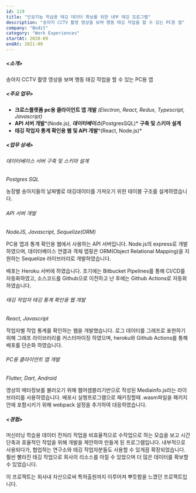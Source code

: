 ```yaml
---
id: 119
title: "인공지능 학습용 태깅 데이터 확보를 위한 내부 태깅 프로그램"
description: "송아지 CCTV 촬영 영상을 보며 행동 태깅 작업을 할 수 있는 PC용 앱"
company: "Bodit"
category: "Work Experiences"
startAt: 2020-09
endAt: 2021-09
---
```


##### <소개>

송아지 CCTV 촬영 영상을 보며 행동 태깅 작업을 할 수 있는 PC용 앱

##### <주요 업무>

- **크로스플랫폼 pc용 클라이언트 앱 개발** *(Electron, React, Redux, Typescript, Javascript)*
- **API 서버 개발***(Node.js)*, **데이터베이스***(PostgresSQL)* **구축 및 스키마 설계**
- **태깅 작업자 통계 확인용 웹 및 API 개발***(React, Node.js)*

##### <업무 상세>

###### 데이터베이스 서버 구축 및 스키마 설계

*Postgres SQL*

농장별 송아지들의 날짜별로 태깅데이터를 가져오기 위한 테이블 구조를 설계하였습니다.

###### API 서버 개발

*NodeJS, Javascript, Sequelize(ORM)*

PC용 앱과 통계 확인용 웹에서 사용하는 API 서버입니다. Node.js의 express로 개발하였으며, 데이터베이스 연결과 객체 맵핑은 ORM(Object Relational Mapping)을 지원하는 Sequelize 라이브러리로 개발하였습니다.

배포는 Heroku 서버에 하였습니다. 초기에는 Bitbucket Pipelines를 통해 CI/CD를 자동화하였고, 소스코드를 Github으로 이전하고 난 후에는 Github Actions로 자동화 하였습니다.

###### 태깅 작업자 태깅 통계 확인용 웹 개발

*React, Javascript*

작업자별 작업 통계를 확인하는 웹을 개발했습니다. 로그 데이터를 그래프로 표현하기 위해 그래프 라이브러리를 커스터마이징 하였으며, heroku와 Github Actions를 통해 배포를 단순화 하였습니다.

###### PC용 클라이언트 앱 개발

*Flutter, Dart, Android*

영상의 메타정보를 불러오기 위해 웹어셈블리기반으로 작성된 Mediainfo.js라는 라이브러리를 사용하였습니다. 배포시 실행프로그램으로 패키징할때 .wasm파일을 패키지안에 포함시키기 위해 webpack 설정을 추가하여 대응하였습니다.

##### <경험>

머신러닝 학습용 데이터 전처리 작업을 비효율적으로 수작업으로 하는 모습을 보고 시간단축과 효율적인 작업을 위해 개발을 제안하여 만들게 된 프로그램입니다. 내부적으로 사용되다가, 협업하는 연구소와 태깅 작업자분들도 사용할 수 있게끔 확장되었습니다. 훨씬 빨라진 태깅 작업으로 회사의 리소스를 아낄 수 있었으며 더 많은 데이터를 확보할 수 있었습니다.

이 프로젝트는 회사내 자산으로써 특허출원까지 이루어져 뿌듯함을 느꼈던 프로젝트입니다.
